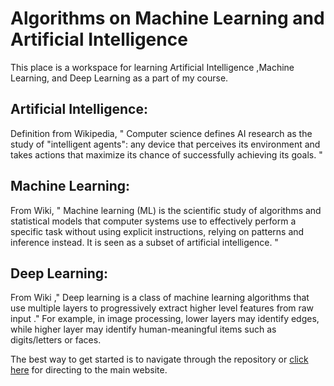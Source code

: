 # Algorithms on Machine Learning and Artificial Intelligence 

This place is a workspace for learning Artificial Intelligence ,Machine Learning, and Deep Learning as a part of my course.

## Artificial Intelligence:
Definition from  Wikipedia, " Computer science defines AI research as the study of "intelligent agents": any device that perceives its environment and takes actions that maximize its chance of successfully achieving its goals. "

## Machine Learning:
From Wiki,  " Machine learning (ML) is the scientific study of algorithms and statistical models that computer systems use to effectively perform a specific task without using explicit instructions, relying on patterns and inference instead. It is seen as a subset of artificial intelligence. "

## Deep Learning:
From Wiki ,"  Deep learning is a class of machine learning algorithms that use multiple layers to progressively extract higher level features from raw input ."  For example, in image processing, lower layers may identify edges, while higher layer may identify human-meaningful items such as digits/letters or faces. 

The best way to get started is to navigate through the repository or 
[click here](https://sites.google.com/view/2210416132-internship-on-data-/home?authuser=0) for directing to the main website.
